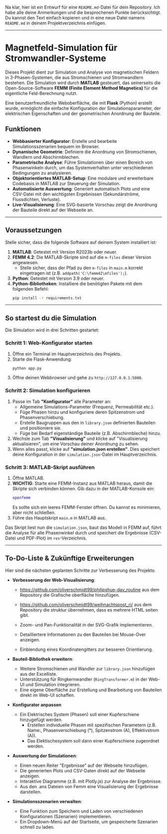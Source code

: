 Na klar, hier ist ein Entwurf für eine `README.md`-Datei für dein Repository. Ich habe alle deine Anmerkungen und die besprochenen Punkte berücksichtigt. Du kannst den Text einfach kopieren und in eine neue Datei namens `README.md` in deinem Projektverzeichnis einfügen.

---

# Magnetfeld-Simulation für Stromwandler-Systeme

Dieses Projekt dient zur Simulation und Analyse von magnetischen Feldern in 3-Phasen-Systemen, die aus Stromschienen und Stromwandlern bestehen. Die Simulation wird durch **MATLAB** gesteuert, das seinerseits die Open-Source-Software **FEMM (Finite Element Method Magnetics)** für die eigentliche Feld-Berechnung nutzt.

Eine benutzerfreundliche Weboberfläche, die mit **Flask** (Python) erstellt wurde, ermöglicht die einfache Konfiguration der Simulationsparameter, der elektrischen Eigenschaften und der geometrischen Anordnung der Bauteile.

## Funktionen

- **Webbasierter Konfigurator**: Erstelle und bearbeite Simulationsszenarien bequem im Browser.
- **Dynamische Geometrie**: Definiere die Anordnung von Stromschienen, Wandlern und Abschirmblechen.
- **Parametrische Analyse**: Führe Simulationen über einen Bereich von Phasenwinkeln durch, um das Systemverhalten unter verschiedenen Bedingungen zu analysieren.
- **Objektorientiertes MATLAB-Setup**: Eine modulare und erweiterbare Codebasis in MATLAB zur Steuerung der Simulation.
- **Automatisierte Auswertung**: Generiert automatisch Plots und eine CSV-Datei mit den wichtigsten Ergebnissen (Sekundärströme, Flussdichten, Verluste).
- **Live-Visualisierung**: Eine SVG-basierte Vorschau zeigt die Anordnung der Bauteile direkt auf der Webseite an.

---

## Voraussetzungen

Stelle sicher, dass die folgende Software auf deinem System installiert ist:

1.  **MATLAB**: Getestet mit Version R2023b oder neuer.
2.  **FEMM 4.2**: Die MATLAB-Skripte sind auf die `m-files` dieser Version angewiesen.
    - Stelle sicher, dass der Pfad zu den `m-files` in `main.m` korrekt eingetragen ist (z.B. `addpath('C:\femm42\mfiles');`).
3.  **Python**: Getestet mit Version 3.9 oder neuer.
4.  **Python-Bibliotheken**: Installiere die benötigten Pakete mit dem folgenden Befehl:
    ```bash
    pip install -r requirements.txt
    ```

---

## So startest du die Simulation

Die Simulation wird in drei Schritten gestartet:

### Schritt 1: Web-Konfigurator starten

1.  Öffne ein Terminal im Hauptverzeichnis des Projekts.
2.  Starte die Flask-Anwendung:
    ```bash
    python app.py
    ```
3.  Öffne deinen Webbrowser und gehe zu `http://127.0.0.1:5000`.

### Schritt 2: Simulation konfigurieren

1.  Passe im Tab **"Konfigurator"** alle Parameter an:
    - Allgemeine Simulations-Parameter (Frequenz, Permeabilität etc.).
    - Füge Phasen hinzu und konfiguriere deren Spitzenstrom und Phasenverschiebung.
    - Erstelle Baugruppen aus den in `library.json` definierten Bauteilen und positioniere sie.
    - Füge bei Bedarf eigenständige Bauteile (z.B. Abschirmbleche) hinzu.
2.  Wechsle zum Tab **"Visualisierung"** und klicke auf "Visualisierung aktualisieren", um eine Vorschau deiner Anordnung zu sehen.
3.  Wenn alles passt, klicke auf **"simulation.json erstellen"**. Dies speichert deine Konfiguration in der `simulation.json`-Datei im Hauptverzeichnis.

### Schritt 3: MATLAB-Skript ausführen

1.  Öffne MATLAB.
2.  **WICHTIG**: Starte eine FEMM-Instanz aus MATLAB heraus, damit die Skripte sich verbinden können. Gib dazu in der MATLAB-Konsole ein:
    ```matlab
    openfemm
    ```
    Es sollte sich ein leeres FEMM-Fenster öffnen. Du kannst es minimieren, aber nicht schließen.
3.  Führe das Hauptskript `main.m` in MATLAB aus.

Das Skript liest nun die `simulation.json`, baut das Modell in FEMM auf, führt die Analyse für alle Phasenwinkel durch und speichert die Ergebnisse (CSV-Datei und PDF-Plot) im `res`-Verzeichnis.

---

## To-Do-Liste & Zukünftige Erweiterungen

Hier sind die nächsten geplanten Schritte zur Verbesserung des Projekts:

- **Verbesserung der Web-Visualisierung**:

  - https://github.com/oliverschmidt99/philipshue-day_routine aus dem Repository die Grafische oberfläche hinzufügen.
  - https://github.com/oliverschmidt99/weihnachtspost_rj/ aus dem Repository die struktur übernehmen, dass es mehrere HTML seiten gibt.

  - Zoom- und Pan-Funktionalität in der SVG-Grafik implementieren.
  - Detailliertere Informationen zu den Bauteilen bei Mouse-Over anzeigen.
  - Einblendung eines Koordinatengitters zur besseren Orientierung.

- **Bauteil-Bibliothek erweitern**:

  - Weitere Stromschienen und Wandler zur `library.json` hinzufügen aus der Excelliste.
  - Unterstützung für Ringkernwandler (`RingTransformer.m`) in der Web-UI und Simulation integrieren.
  - Eine eigene Oberfläche zur Erstellung und Bearbeitung von Bauteilen direkt im Web-UI schaffen.

- **Konfigurator anpassen**

  - Ein Elektrisches System (Phasen) soll einer Kupferschiene hinzugefügt werden.
    - Erstellen individuelle Phasen mit spezifischen Parametern (z.B. Name:, Phasenverschiebung (°), Spitzenstrom (A), Effektivstrom (A)).
    - Das Elektischesystem soll dann einer Kupferschiene zugeordnet werden.

- **Auswertung der Simulationen**:

  - Einen neuen Reiter "Ergebnisse" auf der Webseite hinzufügen.
  - Die generierten Plots und CSV-Daten direkt auf der Webseite anzeigen.
  - Interaktive Diagramme (z.B. mit Plotly.js) zur Analyse der Ergebnisse.
  - Aus den .ans Dateien von Femm eine Visualisierung der Ergebnisse darstellen.

- **Simulationsszenarien verwalten**:

  - Eine Funktion zum Speichern und Laden von verschiedenen Konfigurationen (Szenarien) implementieren.
  - Ein Dropdown-Menü auf der Startseite, um gespeicherte Szenarien schnell zu laden.

